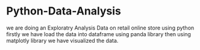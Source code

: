 # Python-Data-Analysis
we are doing an Exploratry Analysis Data on retail online store using python firstly we have load the data into dataframe using panda library then using matplotly library we have visualized the data.
